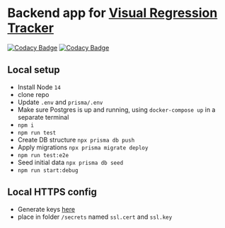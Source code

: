 # Backend app for [Visual Regression Tracker](https://github.com/Visual-Regression-Tracker/Visual-Regression-Tracker)

[![Codacy Badge](https://app.codacy.com/project/badge/Grade/7d43b68b39cd41aa830120371be736ad)](https://www.codacy.com/gh/Visual-Regression-Tracker/backend?utm_source=github.com&utm_medium=referral&utm_content=Visual-Regression-Tracker/backend&utm_campaign=Badge_Grade)
[![Codacy Badge](https://app.codacy.com/project/badge/Coverage/7d43b68b39cd41aa830120371be736ad)](https://www.codacy.com/gh/Visual-Regression-Tracker/backend?utm_source=github.com&utm_medium=referral&utm_content=Visual-Regression-Tracker/backend&utm_campaign=Badge_Coverage)

## Local setup

- Install Node `14`
- clone repo
- Update `.env` and `prisma/.env`
- Make sure Postgres is up and running, using `docker-compose up` in a separate terminal
- `npm i`
- `npm run test`
- Create DB structure `npx prisma db push`
- Apply migrations `npx prisma migrate deploy`
- `npm run test:e2e`
- Seed initial data `npx prisma db seed`
- `npm run start:debug`

## Local HTTPS config

- Generate keys [here](https://www.selfsignedcertificate.com/)
- place in folder `/secrets` named `ssl.cert` and `ssl.key`